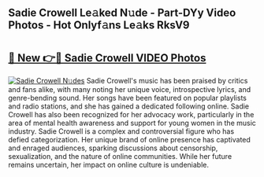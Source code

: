 ## Sadie Crowell Le𝚊ked N𝚞de - Part-DYy Video Photos - Hot Onlyf𝚊ns Le𝚊ks RksV9

# <h2><a href="http://ac17558.deff.icu/?id=Sadie+Crowell">🔗 New 👉🔴 Sadie Crowell VIDEO Photos</a></h2>

[![Sadie Crowell N𝚞des](https://i.imgur.com/rIISA9y.gif)](http://ac17558.deff.icu/?id=Sadie+Crowell)
Sadie Crowell's music has been praised by critics and fans alike, with many noting her unique voice, introspective lyrics, and genre-bending sound. Her songs have been featured on popular playlists and radio stations, and she has gained a dedicated following online. Sadie Crowell has also been recognized for her advocacy work, particularly in the area of mental health awareness and support for young women in the music industry. Sadie Crowell is a complex and controversial figure who has defied categorization. Her unique brand of online presence has captivated and enraged audiences, sparking discussions about censorship, sexualization, and the nature of online communities. While her future remains uncertain, her impact on online culture is undeniable.
